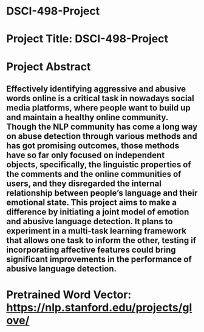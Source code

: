 # DSCI-498-Project

# Project Title: DSCI-498-Project

# Project Abstract
## Effectively identifying aggressive and abusive words online is a critical task in nowadays social media platforms, where people want to build up and maintain a healthy online community. Though the NLP community has come a long way on abuse detection through various methods and has got promising outcomes, those methods have so far only focused on independent objects, specifically,  the linguistic properties of the comments and the online communities of users, and they disregarded the internal relationship between people’s language and their emotional state. This project aims to make a difference by initiating a joint model of emotion and abusive language detection. It plans to experiment in a multi-task learning framework that allows one task to inform the other, testing if incorporating affective features could bring significant improvements in the performance of abusive language detection.

# Pretrained Word Vector:  https://nlp.stanford.edu/projects/glove/